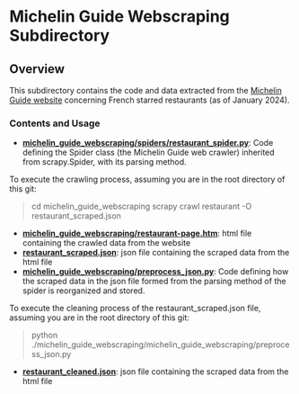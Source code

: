 # Michelin Guide Webscraping Subdirectory

## Overview

This subdirectory contains the code and data extracted from the [Michelin Guide website](https://guide.michelin.com/fr/fr) concerning French starred restaurants (as of January 2024).

### Contents and Usage

- **[michelin_guide_webscraping/spiders/restaurant_spider.py](michelin_guide_webscraping/spiders/restaurant_spider.py)**: Code defining the Spider class (the Michelin Guide web crawler) inherited from scrapy.Spider, with its parsing method.

To execute the crawling process, assuming you are in the root directory of this git:
> cd michelin_guide_webscraping
> scrapy crawl restaurant -O restaurant_scraped.json

- **[michelin_guide_webscraping/restaurant-page.htm](michelin_guide_webscraping/restaurant-page.html)**: html file containing the crawled data from the website
- **[restaurant_scraped.json](restaurant_scraped.json)**: json file containing the scraped data from the html file
- **[michelin_guide_webscraping/preprocess_json.py](michelin_guide_webscraping/preprocess_json.py)**: Code defining how the scraped data in the json file formed from the parsing method of the spider is reorganized and stored.

To execute the cleaning process of the restaurant_scraped.json file, assuming you are in the root directory of this git:
> python ./michelin_guide_webscraping/michelin_guide_webscraping/preprocess_json.py

- **[restaurant_cleaned.json](restaurant_cleaned.json)**: json file containing the scraped data from the html file